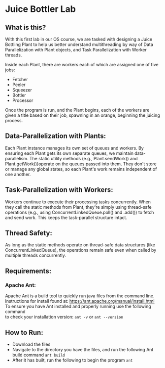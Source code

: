 # Juice Bottler Lab

## What is this?
With this first lab in our OS course, we are tasked with designing a Juice Bottling Plant to help us better understand
multithreading by way of Data Parallelization with Plant objects, and Task Parallelization with Worker threads.  

Inside each Plant, there are workers each of which are assigned one of five jobs:
- Fetcher
- Peeler
- Squeezer
- Bottler
- Processor  

Once the program is run, and the Plant begins, each of the workers are given a 
title based on their job, spawning in an  orange, beginning the juicing process.  

## Data-Parallelization with Plants:
Each Plant instance manages its own set of queues and workers. 
By  ensuring each Plant gets its own separate queues, we maintain data-parallelism. 
The static utility methods (e.g., Plant.sendWork() and Plant.getWork())operate on 
the queues passed into them. They don't store or manage any global states,
so each Plant's work remains independent of one another.

## Task-Parallelization with Workers:
Workers continue to execute their processing tasks concurrently. 
When they call the static methods from Plant, they're simply using thread-safe 
operations (e.g., using ConcurrentLinkedQueue.poll() and .add()) to fetch and 
send work. This keeps the task-parallel structure intact.

## Thread Safety:
As long as the static methods operate on thread-safe data structures 
(like ConcurrentLinkedQueue), the operations remain safe even when called 
by multiple threads concurrently.


## Requirements:
### Apache Ant:
Apache Ant is a build tool to quickly run java files from the command line.
Instructions for install found at: https://ant.apache.org/manual/install.html  
To ensure you have Ant installed and properly running use the following command  
to check your installation version: `ant -v` or `ant --version`


## How to Run:
- Download the files
- Navigate to the directory you have the files, and run
the following Ant build command `ant build`
- After it has built, run the following to begin the program `ant`